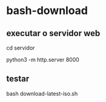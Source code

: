 # bash-download

## executar o servidor web

cd servidor

python3 -m http.server 8000

## testar
 bash download-latest-iso.sh